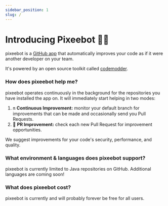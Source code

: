 ```yaml
---
sidebar_position: 1
slug: /
---
```


# Introducing Pixeebot 🧚‍🤖️

pixeebot is a [GitHub app](https://github.com/apps/pixeebot/) that automatically improves your code as if it were another developer on your team.

It's powered by an open source toolkit called [codemodder](https://codemodder.io/). 

### How does pixeebot help me?
pixeebot operates continuously in the background for the repositories you have installed the app on. It will immediately start helping in two modes:  
1. :on: **Continuous Improvement:** monitor your default branch for improvements that can be made and occasionally send you Pull Requests. 
2. :seedling: **PR Improvement:** check each new Pull Request for improvement opportunities.

We suggest improvements for your code's security, performance, and quality.

### What environment & languages does pixeebot support?
pixeebot is currently limited to Java repositories on GitHub. Additional languages are coming soon!

### What does pixeebot cost?
pixeebot is currently and will probably forever be free for all users.


